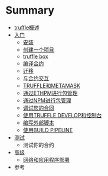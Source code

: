 # Summary

* [truffle概述](README.md)
* [入门](chapter1.md)
  * [安装](chapter1/an-zhuang.md)
  * [创建一个项目](chapter1/chuang-jian-yi-ge-xiang-mu.md)
  * [truffle box](chapter1/truffle-box.md)
  * [编译合约](chapter1/bian-yi-he-yue.md)
  * [迁移](chapter1/qian-yi.md)
  * [与合约交互](chapter1/yu-he-yue-jiao-hu.md)
  * [TRUFFLE和METAMASK](chapter1/trufflehe-metamask.md)
  * [通过ETHPM进行包管理](chapter1/tong-guo-ethpm-jin-xing-bao-guan-li.md)
  * [通过NPM进行包管理](chapter1/tong-guo-npm-jin-xing-bao-guan-li.md)
  * [调试您的合同](chapter1/diao-shi-nin-de-he-tong.md)
  * [使用TRUFFLE DEVELOP和控制台](chapter1/shi-yong-truffle-develop-he-kong-zhi-tai.md)
  * [编写外部脚本](chapter1/bian-xie-wai-bu-jiao-ben.md)
  * [使用BUILD PIPELINE](chapter1/shi-yong-build-pipeline.md)
* [测试](ce-shi.md)
  * 测试你的合约
* [高级](gao-ji.md)
  * [网络和应用程序部署](gao-ji/wang-luo-he-ying-yong-cheng-xu-bu-shu.md)
* 参考

